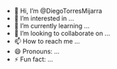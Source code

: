 - 👋 Hi, I’m @DiegoTorresMijarra
- 👀 I’m interested in ...
- 🌱 I’m currently learning ...
- 💞️ I’m looking to collaborate on ...
- 📫 How to reach me ...
- 😄 Pronouns: ...
- ⚡ Fun fact: ...

<!---
DiegoTorresMijarra/DiegoTorresMijarra is a ✨ special ✨ repository because its `README.md` (this file) appears on your GitHub profile.
You can click the Preview link to take a look at your changes.
--->
